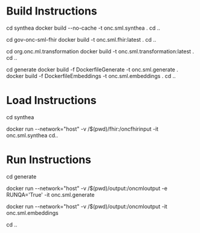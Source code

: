 # Build Instructions

cd synthea
docker build --no-cache -t onc.sml.synthea .
cd ..

cd gov-onc-sml-fhir 
docker build -t onc.sml.fhir:latest .
cd ..

cd org.onc.ml.transformation
docker build -t onc.sml.transformation:latest .
cd ..

cd generate
docker build -f DockerfileGenerate -t onc.sml.generate .
docker build -f DockerfileEmbeddings -t onc.sml.embeddings .
cd ..

# Load Instructions
cd synthea

docker run --network="host"  -v /$(pwd)/fhir:/oncfhirinput -it  onc.sml.synthea
cd..

# Run Instructions
cd generate

docker run --network="host"  -v /$(pwd)/output:/oncmloutput    -e RUNQA='True'  -it  onc.sml.generate

docker run --network="host"  -v /$(pwd)/output:/oncmloutput  -it   onc.sml.embeddings

cd ..